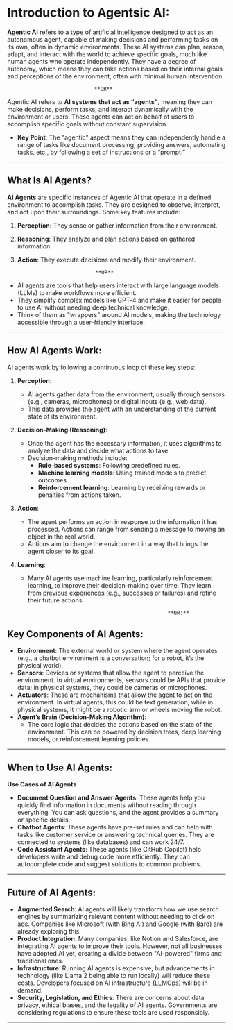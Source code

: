 # Introduction to Agentsic AI:

**Agentic AI** refers to a type of artificial intelligence designed to act as an autonomous agent, capable of making decisions and performing tasks on its own, often in dynamic environments. These AI systems can plan, reason, adapt, and interact with the world to achieve specific goals, much like human agents who operate independently. They have a degree of autonomy, which means they can take actions based on their internal goals and perceptions of the environment, often with minimal human intervention.

                                **OR**

Agentic AI refers to **AI systems that act as “agents”**, meaning they can make decisions, perform tasks, and interact dynamically with the environment or users. These agents can act on behalf of users to accomplish specific goals without constant supervision.

- **Key Point**: The "agentic" aspect means they can independently handle a range of tasks like document processing, providing answers, automating tasks, etc., by following a set of instructions or a “prompt.”

---

## What Is AI Agents?

**AI Agents** are specific instances of Agentic AI that operate in a defined environment to accomplish tasks. They are designed to observe, interpret, and act upon their surroundings. Some key features include:

1.  **Perception**: They sense or gather information from their environment.
2.  **Reasoning**: They analyze and plan actions based on gathered information.
3.  **Action**: They execute decisions and modify their environment.

                                 **OR**

- AI agents are tools that help users interact with large language models (LLMs) to make workflows more efficient.
- They simplify complex models like GPT-4 and make it easier for people to use AI without needing deep technical knowledge.
- Think of them as "wrappers" around AI models, making the technology accessible through a user-friendly interface.

---

## How AI Agents Work:

AI agents work by following a continuous loop of these key steps:

1.  **Perception**:
    - AI agents gather data from the environment, usually through sensors (e.g., cameras, microphones) or digital inputs (e.g., web data).
    - This data provides the agent with an understanding of the current state of its environment.
2.  **Decision-Making (Reasoning)**:
    - Once the agent has the necessary information, it uses algorithms to analyze the data and decide what actions to take.
    - Decision-making methods include:
      - **Rule-based systems**: Following predefined rules.
      - **Machine learning models**: Using trained models to predict outcomes.
      - **Reinforcement learning**: Learning by receiving rewards or penalties from actions taken.
3.  **Action**:
    - The agent performs an action in response to the information it has processed. Actions can range from sending a message to moving an object in the real world.
    - Actions aim to change the environment in a way that brings the agent closer to its goal.
4.  **Learning**:

    - Many AI agents use machine learning, particularly reinforcement learning, to improve their decision-making over time. They learn from previous experiences (e.g., successes or failures) and refine their future actions.

                                                       **OR:**

## **Key Components of AI Agents**:

- **Environment**: The external world or system where the agent operates (e.g., a chatbot environment is a conversation; for a robot, it’s the physical world).
- **Sensors**: Devices or systems that allow the agent to perceive the environment. In virtual environments, sensors could be APIs that provide data; in physical systems, they could be cameras or microphones.
- **Actuators**: These are mechanisms that allow the agent to act on the environment. In virtual agents, this could be text generation, while in physical systems, it might be a robotic arm or wheels moving the robot.
- **Agent’s Brain (Decision-Making Algorithm)**:
  - The core logic that decides the actions based on the state of the environment. This can be powered by decision trees, deep learning models, or reinforcement learning policies.

---

## When to Use AI Agents:

**Use Cases of AI Agents**

- **Document Question and Answer Agents**: These agents help you quickly find information in documents without reading through everything. You can ask questions, and the agent provides a summary or specific details.
- **Chatbot Agents**: These agents have pre-set rules and can help with tasks like customer service or answering technical queries. They are connected to systems (like databases) and can work 24/7.
- **Code Assistant Agents**: These agents (like GitHub Copilot) help developers write and debug code more efficiently. They can autocomplete code and suggest solutions to common problems.

---

## Future of AI Agents:

- **Augmented Search**: AI agents will likely transform how we use search engines by summarizing relevant content without needing to click on ads. Companies like Microsoft (with Bing AI) and Google (with Bard) are already exploring this.
- **Product Integration**: Many companies, like Notion and Salesforce, are integrating AI agents to improve their tools. However, not all businesses have adopted AI yet, creating a divide between "AI-powered" firms and traditional ones.
- **Infrastructure**: Running AI agents is expensive, but advancements in technology (like Llama 2 being able to run locally) will reduce these costs. Developers focused on AI infrastructure (LLMOps) will be in demand.
- **Security, Legislation, and Ethics**: There are concerns about data privacy, ethical biases, and the legality of AI agents. Governments are considering regulations to ensure these tools are used responsibly.

---
